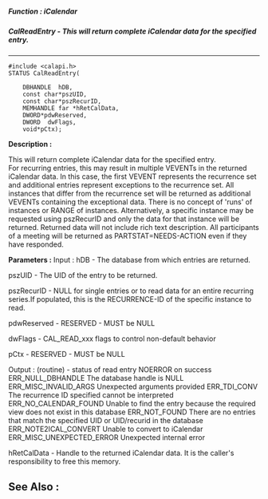 ##### Function : iCalendar
##### CalReadEntry - This will return complete iCalendar data for the specified entry.
---
```
#include <calapi.h>
STATUS CalReadEntry(

	DBHANDLE  hDB,
	const char*pszUID,
	const char*pszRecurID,
	MEMHANDLE far *hRetCalData,
	DWORD*pdwReserved,
	DWORD  dwFlags,
	void*pCtx);
```
**Description :**

This will return complete iCalendar data for the specified entry.  
For recurring entries, this may result in multiple VEVENTs in the returned 
iCalendar data.  In this case, the first VEVENT represents the recurrence set 
and additional entries represent exceptions to the recurrence set.
All instances that differ from the recurrence set will be returned as 
additional VEVENTs containing the exceptional data. There is no concept of 
'runs' of instances or RANGE of instances.
Alternatively, a specific instance may be requested using pszRecurID and only 
the data for that instance will be returned.
Returned data will not include rich text description.
All participants of a meeting will be returned as PARTSTAT=NEEDS-ACTION even if 
they have responded.

**Parameters :**
Input :
hDB  -  The database from which entries are returned.

pszUID  -  The UID of the entry to be returned.

pszRecurID  -  NULL for single entries or to read data for an entire recurring series.If populated, this is the RECURRENCE-ID of the specific instance to read.

pdwReserved  -  RESERVED - MUST be NULL

dwFlags  -  CAL_READ_xxx flags to control non-default behavior

pCtx  -  RESERVED - MUST be NULL

Output :
(routine)  -  status of read entry
		NOERROR on success
		ERR_NULL_DBHANDLE			The database handle is NULL
		ERR_MISC_INVALID_ARGS		Unexpected arguments provided
		ERR_TDI_CONV				The recurrence ID specified cannot be interpreted
		ERR_NO_CALENDAR_FOUND		Unable to find the entry because the required view does not exist in this database
		ERR_NOT_FOUND				There are no entries that match the specified UID or UID/recurid in the database
		ERR_NOTE2ICAL_CONVERT		Unable to convert to iCalendar
		ERR_MISC_UNEXPECTED_ERROR	Unexpected internal error


hRetCalData  -  Handle to the returned iCalendar data.  It is the caller's responsibility to free this memory.


**See Also :**
---
